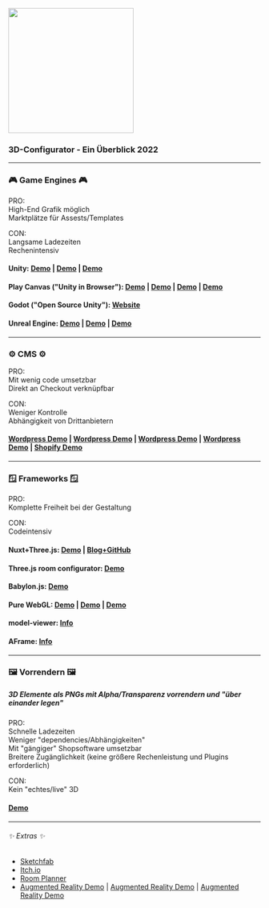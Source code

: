 <a> <img height ='250px' src ='https://cdn.hashnode.com/res/hashnode/image/upload/v1655416167040/Fy-J3WIgf.jpg?w=1600&h=840&fit=crop&crop=entropy&auto=compress'> </a>


### 3D-Configurator - Ein Überblick 2022

---

### 🎮 Game Engines 🎮

PRO:  
High-End Grafik möglich  
Marktplätze für Assests/Templates  

CON:  
Langsame Ladezeiten  
Rechenintensiv  

#### Unity: [Demo](https://techmedapp.itch.io/edytor-3d-disinfection-stand-eng) | [Demo](https://strook.itch.io/home-decorator) | [Demo](https://resources.unity.com/automotive-transportation-manufacturing-content/6-must-see-interactive-3d-product-configurators) 


#### Play Canvas ("Unity in  Browser"): [Demo](https://rzr.polaris.com/en-us/build-model/) | [Demo](https://dabmotors.com/configurator/) | [Demo](https://elfa.com/en-gb/plan/plan) | [Demo](https://playcanv.as/p/RqJJ9oU9?overlay=false) 

#### Godot ("Open Source Unity"): [Website](https://godotengine.org/)

#### Unreal Engine: [Demo](https://docs.unrealengine.com/4.26/en-US/Resources/Templates/ProductConfigurator/) | [Demo](https://www.unrealengine.com/marketplace/en-US/product/premium-configurator) | [Demo](https://www.unrealengine.com/marketplace/en-US/product/interactive-garage)



---

### ⚙️ CMS ⚙️
PRO:  
Mit wenig code umsetzbar  
Direkt an Checkout verknüpfbar

CON:  
Weniger Kontrolle  
Abhängigkeit von Drittanbietern   

#### [Wordpress Demo](https://codepen.io/prim4t/pen/ZErVwWz) | [Wordpress Demo](https://wordpress.org/plugins/site3d-configurator/) | [Wordpress Demo](https://es.wordpress.org/plugins/vividworks-3d-ecommerce-configurator/) | [Wordpress Demo](https://wordpress.org/plugins/immersive-designer/) | [Shopify Demo](https://apps.shopify.com/expivi-3d-product-configurator-1)

---

### 🪟 Frameworks 🪟
PRO:  
Komplette Freiheit bei der Gestaltung  

CON:  
Codeintensiv  

#### Nuxt+Three.js: [Demo](https://osorina.github.io/3d-headphones/) | [Blog+GitHub](https://official-osorina.medium.com/creating-a-3d-configurator-with-nuxt-and-three-js-part-1-6d40da0209e0)

#### Three.js room configurator: [Demo](https://threejs-room-configurator.netlify.app/)

#### Babylon.js: [Demo](https://deftntact.com/sofaconfigurator)

#### Pure WebGL: [Demo](https://github.com/kodaline/home-planner) | [Demo](https://cyber-fox.net/projects/cyberfox_3d_confifurator_demo_min/index.html) | [Demo](https://jolausa.com/configurator/)

#### model-viewer: [Info](https://modelviewer.dev/)

#### AFrame: [Info](https://aframe.io/)

---

###  🖼️ Vorrendern 🖼️   
##### 3D Elemente als PNGs mit Alpha/Transparenz vorrendern und "über einander legen"

PRO:  
Schnelle Ladezeiten  
Weniger "dependencies/Abhängigkeiten"  
Mit "gängiger" Shopsoftware umsetzbar  
Breitere Zugänglichkeit (keine größere Rechenleistung und Plugins erforderlich)  

CON:  
Kein "echtes/live" 3D  

#### [Demo](https://codepen.io/vincentntang/pen/LKgWbv)

---

###### ✨ Extras ✨

- [Sketchfab](https://sketchfab.com/search?q=configurator&type=models)
- [Itch.io](https://itch.io/search?q=configurator)
- [Room Planner](https://store.steampowered.com/app/1066110/Room_Planner__Design_Home_3D/)
- [Augmented Reality Demo](https://github.com/olucurious/Awesome-ARKit) | [Augmented Reality Demo](https://rufus31415.github.io/webxr/MRTK-HandInteraction/) | [Augmented Reality Demo](https://ar-js-org.github.io/AR.js-Docs/) 


